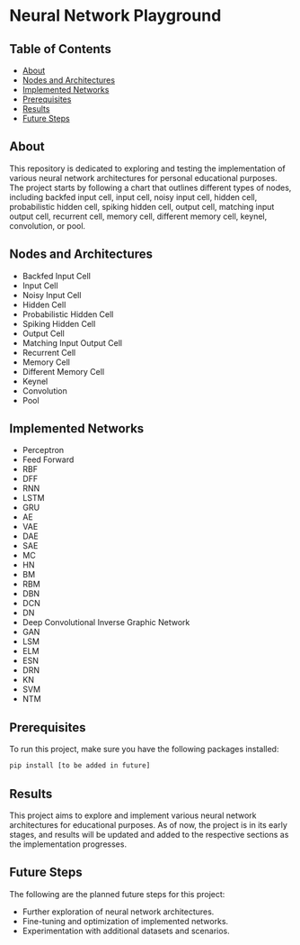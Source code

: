 # Neural Network Playground

## Table of Contents
- [About](#about)
- [Nodes and Architectures](#nodes-and-architectures)
- [Implemented Networks](#implemented-networks)
- [Prerequisites](#prerequisites)
- [Results](#results)
- [Future Steps](#future-steps)

## About
This repository is dedicated to exploring and testing the implementation of various neural network architectures for personal educational purposes. The project starts by following a chart that outlines different types of nodes, including backfed input cell, input cell, noisy input cell, hidden cell, probabilistic hidden cell, spiking hidden cell, output cell, matching input output cell, recurrent cell, memory cell, different memory cell, keynel, convolution, or pool.

## Nodes and Architectures
- Backfed Input Cell
- Input Cell
- Noisy Input Cell
- Hidden Cell
- Probabilistic Hidden Cell
- Spiking Hidden Cell
- Output Cell
- Matching Input Output Cell
- Recurrent Cell
- Memory Cell
- Different Memory Cell
- Keynel
- Convolution
- Pool

## Implemented Networks
- Perceptron
- Feed Forward
- RBF
- DFF
- RNN
- LSTM
- GRU
- AE
- VAE
- DAE
- SAE
- MC
- HN
- BM
- RBM
- DBN
- DCN
- DN
- Deep Convolutional Inverse Graphic Network
- GAN
- LSM
- ELM
- ESN
- DRN
- KN
- SVM
- NTM

## Prerequisites
To run this project, make sure you have the following packages installed:

```sh
pip install [to be added in future]
```

## Results
This project aims to explore and implement various neural network architectures for educational purposes. As of now, the project is in its early stages, and results will be updated and added to the respective sections as the implementation progresses.

## Future Steps
The following are the planned future steps for this project:
- Further exploration of neural network architectures.
- Fine-tuning and optimization of implemented networks.
- Experimentation with additional datasets and scenarios.

